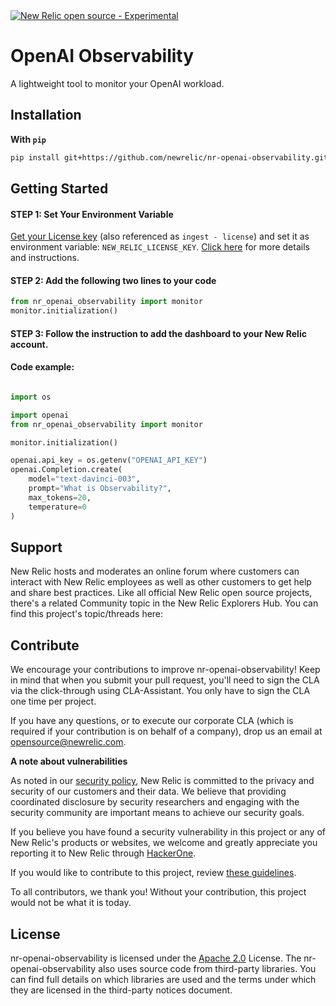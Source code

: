 
<a href="https://opensource.newrelic.com/oss-category/#community-project">
<picture>
  <source media="(prefers-color-scheme: dark)" srcset="https://raw.githubusercontent.com/newrelic/opensource-website/develop/src/images/categories/dark/Community_Project.png">
  <source media="(prefers-color-scheme: light)" srcset="https://raw.githubusercontent.com/newrelic/opensource-website/develop/src/images/categories/Community_Project.png">
  <img alt="New Relic open source - Experimental" src="https://raw.githubusercontent.com/newrelic/opensource-website/develop/src/images/categories/Community_Project.png">
</picture>
</a>

# OpenAI Observability

A lightweight tool to monitor your OpenAI workload.

## Installation
**With `pip`**

```bash
pip install git+https://github.com/newrelic/nr-openai-observability.git
```

## Getting Started

#### STEP 1: Set Your Environment Variable 
[Get your License key](https://one.newrelic.com/launcher/api-keys-ui.api-keys-launcher) (also referenced as `ingest - license`) and set it as environment variable: `NEW_RELIC_LICENSE_KEY`.
[Click here](https://docs.newrelic.com/docs/apis/intro-apis/new-relic-api-keys/#license-key) for more details and instructions.

#### STEP 2: Add the following two lines to your code

```python
from nr_openai_observability import monitor
monitor.initialization()
```

#### STEP 3: Follow the instruction to add the dashboard to your New Relic account.

#### Code example:

```python

import os

import openai
from nr_openai_observability import monitor

monitor.initialization()

openai.api_key = os.getenv("OPENAI_API_KEY")
openai.Completion.create(
    model="text-davinci-003",
    prompt="What is Observability?",
    max_tokens=20,
    temperature=0 
)
```

## Support

New Relic hosts and moderates an online forum where customers can interact with New Relic employees as well as other customers to get help and share best practices. Like all official New Relic open source projects, there's a related Community topic in the New Relic Explorers Hub. You can find this project's topic/threads here:

## Contribute

We encourage your contributions to improve nr-openai-observability! Keep in mind that when you submit your pull request, you'll need to sign the CLA via the click-through using CLA-Assistant. You only have to sign the CLA one time per project.

If you have any questions, or to execute our corporate CLA (which is required if your contribution is on behalf of a company), drop us an email at opensource@newrelic.com.

**A note about vulnerabilities**

As noted in our [security policy](../../security/policy), New Relic is committed to the privacy and security of our customers and their data. We believe that providing coordinated disclosure by security researchers and engaging with the security community are important means to achieve our security goals.

If you believe you have found a security vulnerability in this project or any of New Relic's products or websites, we welcome and greatly appreciate you reporting it to New Relic through [HackerOne](https://hackerone.com/newrelic).

If you would like to contribute to this project, review [these guidelines](./CONTRIBUTING.md).

To all contributors, we thank you!  Without your contribution, this project would not be what it is today.

## License
nr-openai-observability is licensed under the [Apache 2.0](http://apache.org/licenses/LICENSE-2.0.txt) License.
The nr-openai-observability also uses source code from third-party libraries. You can find full details on which libraries are used and the terms under which they are licensed in the third-party notices document.
